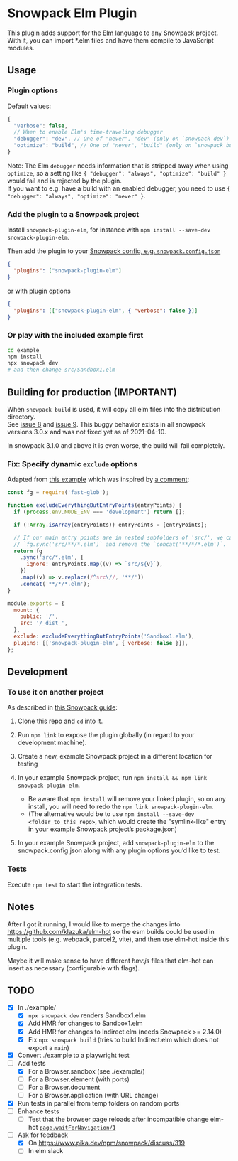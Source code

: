 # Snowpack Elm Plugin

This plugin adds support for the [Elm language](https://elm-lang.org) to any Snowpack project. With it, you can import \*.elm files and have them compile to JavaScript modules.

## Usage

### Plugin options

Default values:

```js
{
  "verbose": false,
  // When to enable Elm's time-traveling debugger
  "debugger": "dev", // One of "never", "dev" (only on `snowpack dev`) or "always"
  "optimize": "build", // One of "never", "build" (only on `snowpack build`) or "always"
}
```

Note: The Elm `debugger` needs information that is stripped away when using `optimize`, so a setting like `{ "debugger": "always", "optimize": "build" }` would fail and is rejected by the plugin.  
If you want to e.g. have a build with an enabled debugger, you need to use `{ "debugger": "always", "optimize": "never" }`.

### Add the plugin to a Snowpack project

Install `snowpack-plugin-elm`, for instance with `npm install --save-dev snowpack-plugin-elm`.

Then add the plugin to your [Snowpack config, e.g. `snowpack.config.json`](https://www.snowpack.dev/#config-files)

```json
{
  "plugins": ["snowpack-plugin-elm"]
}
```

or with plugin options

```json
{
  "plugins": [["snowpack-plugin-elm", { "verbose": false }]]
}
```

### Or play with the included example first

```sh
cd example
npm install
npx snowpack dev
# and then change src/Sandbox1.elm
```

## Building for production (IMPORTANT)

When `snowpack build` is used, it will copy all elm files into the distribution directory.  
See [issue 8](https://github.com/marc136/snowpack-plugin-elm/issues/8) and [issue 9](https://github.com/marc136/snowpack-plugin-elm/issues/9).
This buggy behavior exists in all snowpack versions 3.0.x and was not fixed yet as of 2021-04-10.

In snowpack 3.1.0 and above it is even worse, the build will fail completely.

### Fix: Specify dynamic `exclude` options

Adapted from [this example](https://github.com/marc136/snowpack-template-elm/blob/main/snowpack.config.js) which was inspired by [a comment](https://github.com/marc136/snowpack-plugin-elm/issues/8#issuecomment-810657940):

```js
const fg = require('fast-glob');

function excludeEverythingButEntryPoints(entryPoints) {
  if (process.env.NODE_ENV === 'development') return [];

  if (!Array.isArray(entryPoints)) entryPoints = [entryPoints];

  // If our main entry points are in nested subfolders of 'src/', we can instead use
  // `fg.sync('src/**/*.elm')` and remove the `concat('**/*/*.elm')`.
  return fg
    .sync('src/*.elm', {
      ignore: entryPoints.map((v) => `src/${v}`),
    })
    .map((v) => v.replace(/^src\//, '**/'))
    .concat('**/*/*.elm');
}

module.exports = {
  mount: {
    public: '/',
    src: '/_dist_',
  },
  exclude: excludeEverythingButEntryPoints('Sandbox1.elm'),
  plugins: [['snowpack-plugin-elm', { verbose: false }]],
};
```


## Development

### To use it on another project

As described in [this Snowpack guide](https://www.snowpack.dev/guides/plugins#develop-and-test):

1. Clone this repo and `cd` into it.

2. Run `npm link` to expose the plugin globally (in regard to your development machine).

3. Create a new, example Snowpack project in a different location for testing

4. In your example Snowpack project, run `npm install && npm link snowpack-plugin-elm`.

   - Be aware that `npm install` will remove your linked plugin, so on any install, you will need to redo the `npm link snowpack-plugin-elm`.
   - (The alternative would be to use `npm install --save-dev <folder_to_this_repo>`, which would create the "symlink-like" entry in your example Snowpack project’s package.json)

5. In your example Snowpack project, add `snowpack-plugin-elm` to the snowpack.config.json along with any plugin options you’d like to test.

### Tests

Execute `npm test` to start the integration tests.

## Notes

After I got it running, I would like to merge the changes into https://github.com/klazuka/elm-hot so the esm builds could be used in multiple tools (e.g. webpack, parcel2, vite), and then use elm-hot inside this plugin.

Maybe it will make sense to have different _hmr.js_ files that elm-hot can insert as necessary (configurable with flags).

## TODO

- [x] In ./example/
  - [x] `npx snowpack dev` renders Sandbox1.elm
  - [x] Add HMR for changes to Sandbox1.elm
  - [x] Add HMR for changes to Indirect.elm (needs Snowpack >= 2.14.0)
  - [x] Fix `npx snowpack build` (tries to build Indirect.elm which does not export a `main`)
- [x] Convert ./example to a playwright test
- [ ] Add tests
  - [x] For a Browser.sandbox (see ./example/)
  - [ ] For a Browser.element (with ports)
  - [ ] For a Browser.document
  - [ ] For a Browser.application (with URL change)
- [x] Run tests in parallel from temp folders on random ports
- [ ] Enhance tests
  - [ ] Test that the browser page reloads after incompatible change elm-hot [`page.waitForNavigation/1`](https://playwright.dev/#version=v1.4.2&path=docs%2Fapi.md&q=pagewaitfornavigationoptions)
- [ ] Ask for feedback
  - [x] On https://www.pika.dev/npm/snowpack/discuss/319
  - [ ] In elm slack
